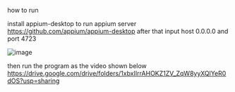 how to run

install appium-desktop to run appium server
https://github.com/appium/appium-desktop
after that input host 0.0.0.0 and port 4723

![image](https://github.com/vertix1231/KompitMobileAppium/assets/47779256/6f920168-fa80-486b-ba58-3304f6216b46)

then run the program as the video shown below
https://drive.google.com/drive/folders/1xbxIIrrAHOKZ1ZV_ZqW8yyXQlYeR0dOS?usp=sharing
